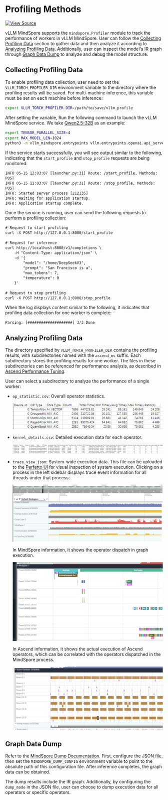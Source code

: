 # Profiling Methods

[![View Source](https://mindspore-website.obs.cn-north-4.myhuaweicloud.com/website-images/master/resource/_static/logo_source_en.svg)](https://gitee.com/mindspore/docs/blob/master/docs/vllm_mindspore/docs/source_en/user_guide/supported_features/profiling/profiling.md)

vLLM MindSpore supports the `mindspore.Profiler` module to track the performance of workers in vLLM MindSpore. User can follow the [Collecting Profiling Data](#collecting-profiling-data) section to gather data and then analyze it according to [Analyzing Profiling Data](#analyzing-profiling-data). Additionally, user can inspect the model's IR graph through [Graph Data Dump](#graph-data-dump) to analyze and debug the model structure.  

## Collecting Profiling Data

To enable profiling data collection, user need to set the `VLLM_TORCH_PROFILER_DIR` environment variable to the directory where the profiling results will be saved. For multi-machine inference, this variable must be set on each machine before inference:  

```bash
export VLLM_TORCH_PROFILER_DIR=/path/to/save/vllm_profile
```

After setting the variable, Run the following command to launch the vLLM MindSpore service. We take [Qwen2.5-32B](https://huggingface.co/Qwen/Qwen2.5-32B-Instruct) as an example:  

```bash  
export TENSOR_PARALLEL_SIZE=4
export MAX_MODEL_LEN=1024
python3 -m vllm_mindspore.entrypoints vllm.entrypoints.openai.api_server --model "Qwen/Qwen2.5-32B-Instruct" --trust_remote_code --tensor-parallel-size $TENSOR_PARALLEL_SIZE --max-model-len $MAX_MODEL_LEN
```  

If the service starts successfully, you will see output similar to the following, indicating that the `start_profile` and `stop_profile` requests are being monitored:  

```text  
INFO 05-15 12:03:07 [launcher.py:31] Route: /start_profile, Methods: POST  
INFO 05-15 12:03:07 [launcher.py:31] Route: /stop_profile, Methods: POST  
INFO: Started server process [212135]  
INFO: Waiting for application startup.  
INFO: Application startup complete.  
```  

Once the service is running, user can send the following requests to perform a profiling collection:  

```shell  
# Request to start profiling  
curl -X POST http://127.0.0.1:8000/start_profile  

# Request for inference  
curl http://localhost:8000/v1/completions \  
    -H "Content-Type: application/json" \  
    -d '{  
        "model": "/home/DeepSeekV3",  
        "prompt": "San Francisco is a",  
        "max_tokens": 7,  
        "temperature": 0  
    }'  

# Request to stop profiling  
curl -X POST http://127.0.0.1:8000/stop_profile  
```  

When the log displays content similar to the following, it indicates that profiling data collection for one worker is complete:  

```text  
Parsing: [####################] 3/3 Done  
```  

## Analyzing Profiling Data

The directory specified by `VLLM_TORCH_PROFILER_DIR` contains the profiling results, with subdirectories named with the `ascend_ms` suffix. Each subdirectory stores the profiling results for one worker. The files in these subdirectories can be referenced for performance analysis, as described in [Ascend Performance Tuning](https://www.mindspore.cn/tutorials/en/master/debug/profiler.html).  

User can select a subdirectory to analyze the performance of a single worker:  

- `op_statistic.csv`: Overall operator statistics.

  ![](op_total.png)  

- `kernel_details.csv`: Detailed execution data for each operator.

  ![](op_detail.png)  

- `trace_view.json`: System-wide execution data. This file can be uploaded to the [Perfetto UI](https://ui.perfetto.dev/) for visual inspection of system execution. Clicking on a process in the left sidebar displays trace event information for all threads under that process:

  ![](trace_total.png)  

  In MindSpore information, it shows the operator dispatch in graph execution.

  ![](trace_1.png)  

  In Ascend information, it shows the actual execution of Ascend operators, which can be correlated with the operators dispatched in the MindSpore process.

  ![](trace_2.png)  

## Graph Data Dump

Refer to the [MindSpore Dump Documentation](https://www.mindspore.cn/tutorials/en/master/debug/dump.html). First, configure the JSON file, then set the `MINDSPORE_DUMP_CONFIG` environment variable to point to the absolute path of this configuration file. After inference completes, the graph data can be obtained.  

The dump results include the IR graph. Additionally, by configuring the `dump_mode` in the JSON file, user can choose to dump execution data for all operators or specific operators.
